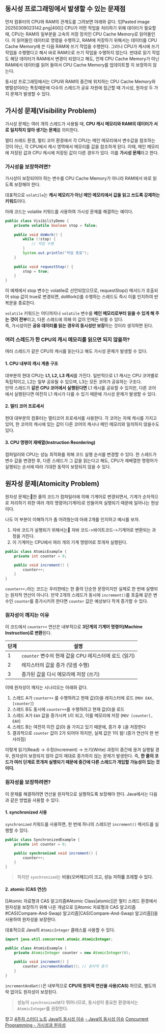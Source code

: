 ## 동시성 프로그래밍에서 발생할 수 있는 문제점
먼저 컴퓨터의 CPU와 RAM의 관계도를 그려보면 아래와 같다.
![[Pasted image 20250309023142.png|400]]
CPU가 어떤 작업을 처리하기 위해 데이터가 필요할 때, CPU는 RAM의 일부분을 고속의 저장 장치인 CPU Cache Memory로 읽어들인다. 
이 읽어들인 데이터로 명령을 수행하고, RAM에 저장하기 위해서는 데이터를 CPU Cache Memory에 쓴 다음 RAM에 쓰기 작업을 수행한다. 
그러나 CPU가 캐시에 쓰기 작업을 수행했다고 해서 바로 RAM으로 쓰기 작업을 수행하지 않는다. 
반대로 읽기 작업도 해당 데이터가 RAM에서 변경이 되었다고 해도, 언제 CPU Cache Memory가 아닌 RAM에서 데이터를 읽어 들여서 CPU Cache Memory를 업데이트할 지 보장하지 않는다.

동시성 프로그래밍에서는 CPU와 RAM의 중간에 위치하는 CPU Cache Memory와 병렬성이라는 특징때문에 다수의 스레드가 공유 자원에 접근할 때 가시성, 원자성 두 가지 문제가 발생할 수 있다.


## 가시성 문제(Visibility Problem)
가시성 문제는 여러 개의 스레드가 사용될 때, **CPU 캐시 메모리와 RAM의 데이터가 서로 일치하지 않아 생기는 문제**를 의미한다.

멀티 쓰레드 환경, 멀티 코어 환경에서 각 CPU는 메인 메모리에서 변수값을 참조하는 것이 아닌, 각 CPU에서 캐시 영역에서 메모리를 값을 참조하게 된다. 이때, 메인 메모리에 저장된 값과 CPU 캐시에 저장된 값이 다른 경우가 있다. 이를 **가시성 문제**라고 한다.

### 가시성을 보장하려면?
가시성이 보장되어야 하는 변수를 CPU Cache Memory가 아니라 RAM에서 바로 읽도록 보장해야 한다.

대표적으로 `volatile`는 **캐시 메모리가 아닌 메인 메모리에서 값을 읽고 쓰도록 강제하는 키워드**이다.


아래 코드는 volatile 키워드를 사용하여 가시성 문제를 해결하는 예이다.
```java
public class VisibilityDemo {
    private volatile boolean stop = false;
    
    public void doWork() {
        while (!stop) {
            // 작업 수행
        }
        System.out.println("작업 종료");
    }
    
    public void requestStop() {
        stop = true;
    }
}
```
이 예제에서 stop 변수는 volatile로 선언되었으므로, requestStop() 메서드가 호출되어 stop 값이 true로 변경되면, doWork()를 수행하는 스레드도 즉시 이를 인지하여 반복문을 종료한다.

`volatile` 키워드는 어디까지나 `volatile` 변수를 **메인 메모리로부터 읽을 수 있게 해 주는 것이 전부**이고, 다른 스레드에 의해 이 값이 언제든 바뀔 수 있다.  
즉, 가시성이란 **공유 데이터를 읽는 경우의 동시성만 보장**하는 것이라 생각하면 된다.


### 여러 스레드가 한 CPU의 캐시 메모리를 읽으면 되지 않을까?
여러 스레드가 같은 CPU의 캐시를 읽는다고 해도 가시성 문제가 발생할 수 있다.

#### 1. CPU 내부의 캐시 계층 구조
대부분의 현대 CPU는 **L1, L2, L3 캐시**를 가진다. 
일반적으로 L1 캐시는 CPU 코어별로 독립적이고, L2는 일부 공유될 수 있으며, L3는 모든 코어가 공유하는 구조다.  
만약 스레드가 **같은 CPU 코어에서 실행된다면** L1 캐시를 공유할 수 있지만, 다른 코어에서 실행된다면 여전히 L1 캐시가 다를 수 있기 때문에 가시성 문제가 발생할 수 있다.

#### 2. 멀티 코어 프로세서
현대 대부분의 컴퓨터는 멀티코어 프로세서를 사용한다.
각 코어는 자체 캐시를 가지고 있어, 한 코어의 캐시에 있는 값이 다른 코어의 캐시나 메인 메모리와 일치하지 않을수도 있다.

#### 3. CPU 명령어 재배열(Instruction Reordering)
컴파일러와 CPU는 성능 최적화를 위해 코드 실행 순서를 변경할 수 있다. 
한 스레드가 변수 값을 변경한 후, 다른 스레드가 그 값을 읽는다고 해도, CPU가 재배열한 명령어가 실행되는 순서에 따라 기대한 동작이 보장되지 않을 수 있다.


## 원자성 문제(Atomicity Problem)
원자성 문제는한 줄의 코드가 컴파일러에 의해 기계어로 변경되면서, 기계가 순차적으로 처리하기 위한 여러 개의 명령어(기계어)로 만들어져 실행되기 때문에 일어나는 현상이다.

나도 이 부분이 이해하기가 좀 어려웠는데 아래 2개를 인지하고 예시를 보자.
1. 자바 코드가 실행되기 위해서는 자바 코드->바이트코드->기계어로 변환되는 과정을 거친다.
2. 이 기계어는 CPU에서 여러 개의 기계 명령어로 쪼개져 실행된다.

```java
public class AtomicExample {
    private int counter = 0;

    public void increment() {
        counter++;
    }
}
```
`counter++;`라는 코드는 우리한테는 한 줄의 단순한 문장이지만 실제로 한 번에 실행되는 원자적 연산이 아니다.
만약 2개의 스레드가 동시에 `increment()`를 호출해 같은 변수인 `counter`를 증가시키려 한다면 `counter` 값은 예상보다 작게 증가할 수 있다. 

### 원자성이 깨지는 이유
이 코드에서 `counter++` 연산은 내부적으로 **3단계의 기계어 명령어(Machine Instruction)로 변환**된다.

|단계|설명|
|---|---|
|1|`counter` 변수의 현재 값을 CPU 레지스터에 로드 (읽기)|
|2|레지스터의 값을 증가 (덧셈 수행)|
|3|증가된 값을 다시 메모리에 저장 (쓰기)|

이때 원자성이 깨지는 시나리오는 아래와 같다.
1. 스레드 A가 `counter++` 를 수행하려고 현재 값(0)을 레지스터에 로드 (`MOV EAX, [counter]`)
2. 스레드 B도 동시에 `counter++`를 수행하려고 현재 값(0)을 로드
3. 스레드 A가 `EAX` 값을 증가시켜 `1`이 되고, 이를 메모리에 저장 (`MOV [counter], EAX`)
4. 스레드 B는 여전히 이전 값(0) 을 가지고 있기 때문에, 증가 후 `1`을 저장한다
5. 결과적으로 `counter` 값이 2가 되어야 하지만, 실제 값은 1이 됨! (증가 연산이 한 번 사라짐)

이렇게 읽기(Read) → 수정(Increment) → 쓰기(Write) 과정이 중간에 끊겨 실행될 경우, 원자성이 보장되지 않아 값이 제대로 증가하지 않는 문제가 발생한다.
즉, **한 줄의 코드가 여러 단계로 쪼개져 실행되기 때문에 중간에 다른 스레드가 개입할 가능성이 있는 것이다.**


###  원자성을 보장하려면?
이 문제를 해결하려면 연산을 원자적으로 실행하도록 보장해야 한다. 
Java에서는 다음과 같은 방법을 사용할 수 있다.

#### 1. synchronized 사용
`synchronized` 키워드를 사용하면, 한 번에 하나의 스레드만 `increment()` 메서드를 실행할 수 있다.

```java
public class SynchronizedExample {
    private int counter = 0;

    public synchronized void increment() {
        counter++;
    }
}
```

> 하지만 `synchronized`는 **비용(오버헤드)이 크고, 성능 저하를 초래할 수 있다.**


#### 2. atomic (CAS 연산)
[[Atomic 자료형과 CAS 알고리즘#Atomic Class|atomic]]은 멀티 스레드 환경에서 원자성을 보장하기 위해 나온 개념으로  [[Atomic 자료형과 CAS 알고리즘#CAS(Compare-And-Swap) 알고리즘|CAS(Compare-And-Swap) 알고리즘]]을 사용하여 원자성을 보장한다.

대표적으로 Java의 `AtomicInteger` 클래스를 사용할 수 있다.
```java
import java.util.concurrent.atomic.AtomicInteger;

public class AtomicExample {
    private AtomicInteger counter = new AtomicInteger(0);

    public void increment() {
        counter.incrementAndGet(); // 원자적 증가
    }
}
```
`incrementAndGet()`은 내부적으로 **CPU의 원자적 연산을 사용(CAS)** 하므로, 별도의 락 없이도 원자성이 보장된다.

> 성능이 `synchronized`보다 뛰어나므로, 동시성이 중요한 환경에서는 `AtomicInteger`를 권장한다.






참고
[4주차 스터디 노트](https://code-boki.tistory.com/214#a3)
[Java의 동시성 이슈](https://steady-coding.tistory.com/554)
[- Java의 동시성 이슈](https://velog.io/@dabeen-jung/Java-Java%EC%9D%98-%EB%8F%99%EC%8B%9C%EC%84%B1-%EC%9D%B4%EC%8A%88)
[Concurrent Programming - 가시성과 원자성](https://velog.io/@syleemk/Java-Concurrent-Programming-%EA%B0%80%EC%8B%9C%EC%84%B1%EA%B3%BC-%EC%9B%90%EC%9E%90%EC%84%B1)

